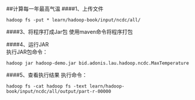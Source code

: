 ##计算每一年最高气温
####1、上传文件

```text
hadoop fs -put * learn/hadoop-book/input/ncdc/all/
```

####3、将程序打成Jar包
使用maven命令将程序打包<br/>

####4、运行JAR        
执行JAR包命令：
```text
hadoop jar hadoop-demo.jar bid.adonis.lau.hadoop.ncdc.MaxTemperature
```
 
####5、查看执行结果
执行命令：
```text
hadoop fs -cat hadoop fs -text learn/hadoop-book/input/ncdc/all/output/part-r-00000
```
